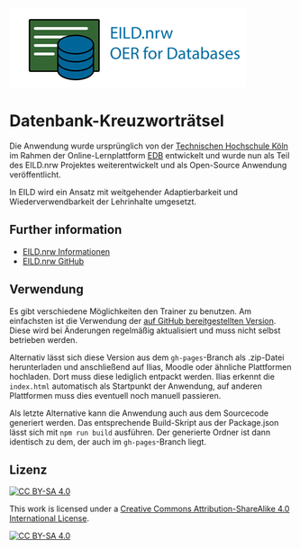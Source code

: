 ![EILD-Logo](src/img/eild_header_logo.png)

# Datenbank-Kreuzworträtsel

Die Anwendung wurde ursprünglich von der [Technischen Hochschule Köln](https://www.th-koeln.de/) im Rahmen der Online-Lernplattform [EDB](https://edb2.gm.th-koeln.de/index) entwickelt und wurde nun als Teil des EILD.nrw Projektes weiterentwickelt und als Open-Source Anwendung veröffentlicht.

In EILD wird ein Ansatz mit weitgehender Adaptierbarkeit und Wiederverwendbarkeit der Lehrinhalte umgesetzt.

## Further information
- [EILD.nrw Informationen](https://medien.hs-duesseldorf.de/personen/rakow/Seiten/09062020_EILD.aspx?RootFolder=%2Fpersonen%2Frakow%2FPublishingImages%2FMeldungen&FolderCTID=0x0120004A9137CD4CD45345B9F581109987E838&View=%7BC6A3F1CE-FF3B-4025-A149-D6A910C2E30B%7D#:~:text=NRW%20zur%20Erstellung%20von%20offenen,schafft%20sich%20ihre%20Werkzeuge%20selbst.)
- [EILD.nrw GitHub](https://github.com/EILD-nrw)

## Verwendung

Es gibt verschiedene Möglichkeiten den Trainer zu benutzen. Am einfachsten ist die Verwendung der [auf GitHub bereitgestellten Version](https://eild-nrw.github.io/crossword/). Diese wird bei Änderungen regelmäßig aktualisiert und muss nicht selbst betrieben werden.

Alternativ lässt sich diese Version aus dem `gh-pages`-Branch als .zip-Datei herunterladen und anschließend auf Ilias, Moodle oder ähnliche Plattformen hochladen. Dort muss diese lediglich entpackt werden. Ilias erkennt die `index.html` automatisch als Startpunkt der Anwendung, auf anderen Plattformen muss dies eventuell noch manuell passieren.

Als letzte Alternative kann die Anwendung auch aus dem Sourcecode generiert werden. Das entsprechende Build-Skript aus der Package.json lässt sich mit `npm run build` ausführen. Der generierte Ordner ist dann identisch zu dem, der auch im `gh-pages`-Branch liegt.

## Lizenz
[![CC BY-SA 4.0][cc-by-sa-shield]][cc-by-sa]

This work is licensed under a
[Creative Commons Attribution-ShareAlike 4.0 International License][cc-by-sa].

[![CC BY-SA 4.0][cc-by-sa-image]][cc-by-sa]

[cc-by-sa]: http://creativecommons.org/licenses/by-sa/4.0/
[cc-by-sa-image]: https://licensebuttons.net/l/by-sa/4.0/88x31.png
[cc-by-sa-shield]: https://img.shields.io/badge/License-CC%20BY--SA%204.0-lightgrey.svg
